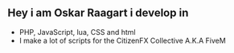 ## Hey i am Oskar Raagart i develop in 
 - PHP, JavaScript, lua, CSS and html
 - I make a lot of scripts for the CitizenFX Collective A.K.A FiveM
